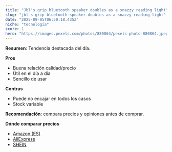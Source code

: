 ```yaml
---
title: "Jbl's grip bluetooth speaker doubles as a snazzy reading light"
slug: "jbl-s-grip-bluetooth-speaker-doubles-as-a-snazzy-reading-light"
date: "2025-09-05T06:50:18.435Z"
niche: "tecnologia"
score: 1
hero: "https://images.pexels.com/photos/880864/pexels-photo-880864.jpeg?auto=compress&cs=tinysrgb&fit=crop&h=627&w=1200&auto=compress&cs=tinysrgb&w=1024&h=576&fit=crop"
---
```


**Resumen**: Tendencia destacada del día.

**Pros**
- Buena relación calidad/precio
- Útil en el día a día
- Sencillo de usar

**Contras**
- Puede no encajar en todos los casos
- Stock variable

**Recomendación**: compara precios y opiniones antes de comprar.

**Dónde comparar precios**
- [Amazon (ES)](https://www.amazon.es/s?k=Jbl%27s+grip+bluetooth+speaker+doubles+as+a+snazzy+reading+light&language=es_ES&tag=teknovashop25-21)
- [AliExpress](https://es.aliexpress.com/wholesale?SearchText=Jbl%27s+grip+bluetooth+speaker+doubles+as+a+snazzy+reading+light)
- [SHEIN](https://es.shein.com/pdsearch?keyword=Jbl%27s+grip+bluetooth+speaker+doubles+as+a+snazzy+reading+light)
